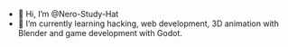 - 👋 Hi, I’m @Nero-Study-Hat
- 🌱 I’m currently learning hacking, web development, 3D animation with Blender and game development with Godot.

<!---
Nero-Study-Hat/Nero-Study-Hat is a ✨ special ✨ repository because its `README.md` (this file) appears on your GitHub profile.
You can click the Preview link to take a look at your changes.
--->
